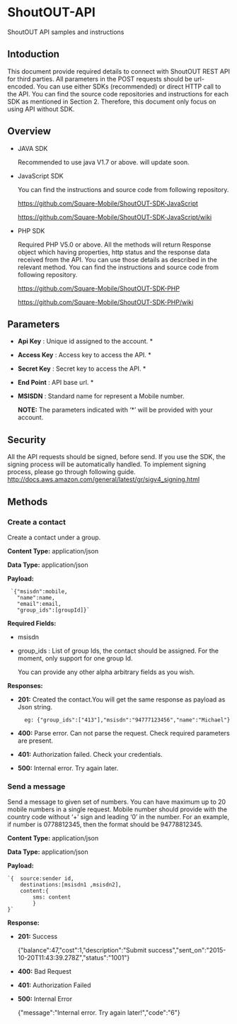 # ShoutOUT-API
ShoutOUT API samples and instructions

## Intoduction

This document provide required details to connect with ShoutOUT REST API for third parties. All parameters in the POST requests should be url-encoded. You can use either SDKs (recommended) or direct HTTP call to the API.  You can find the source code repositories and instructions for each SDK as mentioned in Section 2. Therefore, this document only focus on using API without SDK.

## Overview

* JAVA SDK

    Recommended to use java V1.7 or above. will update soon.

* JavaScript SDK

    You can find the instructions and source code from following repository. 
    
    https://github.com/Square-Mobile/ShoutOUT-SDK-JavaScript
    
    https://github.com/Square-Mobile/ShoutOUT-SDK-JavaScript/wiki

* PHP SDK

    Required PHP V5.0 or above. All the methods will return Response object which having properties, http status and the response data received from the API. You can use those details as described in the relevant method. You can find the instructions and source code from following repository. 

    https://github.com/Square-Mobile/ShoutOUT-SDK-PHP

    https://github.com/Square-Mobile/ShoutOUT-SDK-PHP/wiki


## Parameters

* **Api Key** : Unique id assigned to the account. *

* **Access Key** : Access key to access the API. *

* **Secret Key** : Secret key to access the API. *

* **End Point** : API base url. *

* **MSISDN** : Standard name for represent a Mobile number.

    **NOTE:** The parameters indicated with ‘*’ will be provided with your account.


## Security
All the API requests should be signed, before send. If you use the SDK, the signing process will be automatically handled. To implement signing process, please go through following guide.
http://docs.aws.amazon.com/general/latest/gr/sigv4_signing.html


## Methods

### Create a contact

Create a contact under a group.

**Content Type:** application/json

**Data Type:** application/json

**Payload:**  

	 `{"msisdn":mobile,
	   "name":name,
	   "email":email,
	   "group_ids":[groupId]}`

**Required Fields:**

* msisdn

* group_ids : List of group Ids, the contact should be assigned. For the moment, only support for one group Id.

    You can provide any other alpha arbitrary fields as you wish. 

**Responses:**
* **201:** Created the contact.You will get the same response as payload as Json string.

        eg: {"group_ids":["413"],"msisdn":"94777123456","name":"Michael"}
                
* **400:** Parse error. Can not parse the request. Check required parameters are present.

* **401:** Authorization failed. Check your credentials.

* **500:** Internal error. Try again later.


### Send a message

Send a message to given set of numbers. You can have maximum up to 20 mobile numbers in a single request. Mobile number should provide with the country code without ‘+’ sign and leading ‘0’ in the number. For an example, if number is 0778812345, then the format should be 94778812345.

**Content Type:** application/json

**Data Type:** application/json

**Payload:** 
    
    `{  source:sender id,
        destinations:[msisdn1 ,msisdn2],
        content:{
            sms: content
            }
    }`
  
**Response:**

* **201:** Success
		
    {"balance":47,"cost":1,"description":"Submit success","sent_on":"2015-10-20T11:43:39.278Z","status":"1001"}
			
* **400:** Bad Request

* **401:** Authorization Failed

* **500:** Internal Error 

    {"message":"Internal error. Try again later!","code":"6"}




